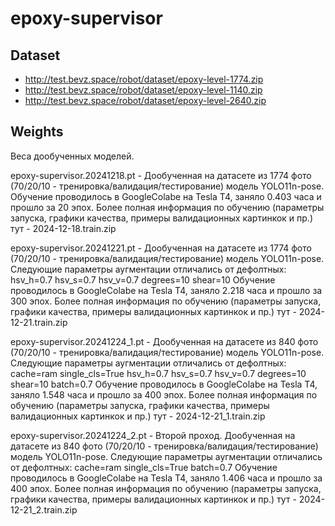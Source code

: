 # epoxy-supervisor

Dataset
-------
- http://test.bevz.space/robot/dataset/epoxy-level-1774.zip
- http://test.bevz.space/robot/dataset/epoxy-level-1140.zip
- http://test.bevz.space/robot/dataset/epoxy-level-2640.zip


Weights
-------
Веса дообученных моделей.

epoxy-supervisor.20241218.pt - Дообученная на датасете из 1774 фото (70/20/10 - тренировка/валидация/тестирование) модель YOLO11n-pose.
Обучение проводилось в GoogleColabe на Tesla T4, заняло 0.403 часа и прошло за 20 эпох.
Более полная информация по обучению (параметры запуска, графики качества, примеры валидационных картинкок и пр.) тут - 2024-12-18.train.zip

epoxy-supervisor.20241221.pt - Дообученная на датасете из 1774 фото (70/20/10 - тренировка/валидация/тестирование) модель YOLO11n-pose.
Следующие параметры аугментации отличались от дефолтных: hsv_h=0.7 hsv_s=0.7 hsv_v=0.7 degrees=10 shear=10
Обучение проводилось в GoogleColabe на Tesla T4, заняло 2.218 часа и прошло за 300 эпох.
Более полная информация по обучению (параметры запуска, графики качества, примеры валидационных картинкок и пр.) тут - 2024-12-21.train.zip

epoxy-supervisor.20241224_1.pt - Дообученная на датасете из 840 фото (70/20/10 - тренировка/валидация/тестирование) модель YOLO11n-pose.
Следующие параметры аугментации отличались от дефолтных: cache=ram single_cls=True hsv_h=0.7 hsv_s=0.7 hsv_v=0.7 degrees=10 shear=10 batch=0.7
Обучение проводилось в GoogleColabe на Tesla T4, заняло 1.548 часа и прошло за 400 эпох.
Более полная информация по обучению (параметры запуска, графики качества, примеры валидационных картинкок и пр.) тут - 2024-12-21_1.train.zip

epoxy-supervisor.20241224_2.pt - Второй проход. Дообученная на датасете из 840 фото (70/20/10 - тренировка/валидация/тестирование) модель YOLO11n-pose.
Следующие параметры аугментации отличались от дефолтных: cache=ram single_cls=True batch=0.7
Обучение проводилось в GoogleColabe на Tesla T4, заняло 1.406 часа и прошло за 400 эпох.
Более полная информация по обучению (параметры запуска, графики качества, примеры валидационных картинкок и пр.) тут - 2024-12-21_2.train.zip
